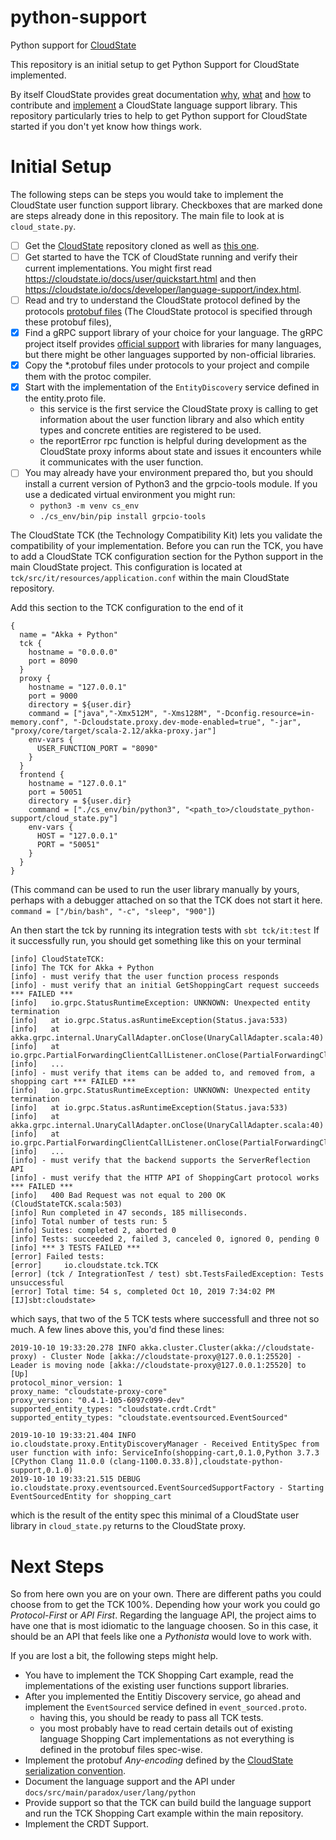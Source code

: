 # python-support
Python support for [CloudState](https://github.com/cloudstateio/cloudstate)

This repository is an initial setup to get Python Support for CloudState implemented.

By itself CloudState provides great documentation [why](https://cloudstate.io/#why), [what](https://cloudstate.io/#what) and [how](https://cloudstate.io/#contribute) to contribute and [implement](https://cloudstate.io/docs/developer/language-support/index.html#creating-language-support-libraries) a CloudState language support library. This repository particularly tries to help to get Python support for CloudState started if you don't yet know how things work.

# Initial Setup

The following steps can be steps you would take to implement the CloudState user function support library.
Checkboxes that are marked done are steps already done in this repository. The main file to look at is `cloud_state.py`.

- [ ] Get the [CloudState](https://github.com/cloudstateio/cloudstate/) repository cloned as well as [this one](https://github.com/marcellanz/cloudstate_python-support/tree/feature/python-support).
- [ ] Get started to have the TCK of CloudState running and verify their current implementations. You might first read https://cloudstate.io/docs/user/quickstart.html and then https://cloudstate.io/docs/developer/language-support/index.html.
- [ ] Read and try to understand the CloudState protocol defined by the protocols [protobuf files](https://github.com/cloudstateio/cloudstate/tree/master/protocols/protocol/) (The CloudState protocol is specified through these protobuf files),
- [x] Find a gRPC support library of your choice for your language. The gRPC project itself provides [official support](https://packages.grpc.io) with libraries for many languages, but there might be other languages supported by non-official libraries.  
- [x] Copy the *.protobuf files under protocols to your project and compile them with the protoc compiler.
- [x] Start with the implementation of the `EntityDiscovery` service defined in the entity.proto file.
    - this service is the first service the CloudState proxy is calling to get information about the user function library and also which entity types and concrete entities are registered to be used. 
    - the reportError rpc function is helpful during development as the CloudState proxy informs about state and issues it encounters while it communicates with the user function.
- [ ] You may already have your environment prepared tho, but you should install a current version of Python3 and the grpcio-tools module. If you use a dedicated virtual environment you might run:
    - `python3 -m venv cs_env`
    - `./cs_env/bin/pip install grpcio-tools`

The CloudState TCK (the Technology Compatibility Kit) lets you validate the compatibility of your implementation. Before you can run the TCK, you have to add a CloudState TCK configuration section for the Python support in the main CloudState project. This configuration is located at `tck/src/it/resources/application.conf` within the main CloudState repository. 

Add this section to the TCK configuration to the end of it 
```
{
  name = "Akka + Python"
  tck {
    hostname = "0.0.0.0"
    port = 8090
  }
  proxy {
    hostname = "127.0.0.1"
    port = 9000
    directory = ${user.dir}
    command = ["java","-Xmx512M", "-Xms128M", "-Dconfig.resource=in-memory.conf", "-Dcloudstate.proxy.dev-mode-enabled=true", "-jar", "proxy/core/target/scala-2.12/akka-proxy.jar"]
    env-vars {
      USER_FUNCTION_PORT = "8090"
    }
  }
  frontend {
    hostname = "127.0.0.1"
    port = 50051
    directory = ${user.dir}
    command = ["./cs_env/bin/python3", "<path_to>/cloudstate_python-support/cloud_state.py"]
    env-vars {
      HOST = "127.0.0.1"
      PORT = "50051"
    }
  }
}
```
(This command can be used to run the user library manually by yours, perhaps with a debugger attached on so that the TCK does not start it here. 
`command = ["/bin/bash", "-c", "sleep", "900"]`)

An then start the tck by running its integration tests with `sbt tck/it:test`
If it successfully run, you should get something like this on your terminal

```
[info] CloudStateTCK:
[info] The TCK for Akka + Python
[info] - must verify that the user function process responds
[info] - must verify that an initial GetShoppingCart request succeeds *** FAILED ***
[info]   io.grpc.StatusRuntimeException: UNKNOWN: Unexpected entity termination
[info]   at io.grpc.Status.asRuntimeException(Status.java:533)
[info]   at akka.grpc.internal.UnaryCallAdapter.onClose(UnaryCallAdapter.scala:40)
[info]   at io.grpc.PartialForwardingClientCallListener.onClose(PartialForwardingClientCallListener.java:39)
[info]   ...
[info] - must verify that items can be added to, and removed from, a shopping cart *** FAILED ***
[info]   io.grpc.StatusRuntimeException: UNKNOWN: Unexpected entity termination
[info]   at io.grpc.Status.asRuntimeException(Status.java:533)
[info]   at akka.grpc.internal.UnaryCallAdapter.onClose(UnaryCallAdapter.scala:40)
[info]   at io.grpc.PartialForwardingClientCallListener.onClose(PartialForwardingClientCallListener.java:39)
[info]   ...
[info] - must verify that the backend supports the ServerReflection API
[info] - must verify that the HTTP API of ShoppingCart protocol works *** FAILED ***
[info]   400 Bad Request was not equal to 200 OK (CloudStateTCK.scala:503)
[info] Run completed in 47 seconds, 185 milliseconds.
[info] Total number of tests run: 5
[info] Suites: completed 2, aborted 0
[info] Tests: succeeded 2, failed 3, canceled 0, ignored 0, pending 0
[info] *** 3 TESTS FAILED ***
[error] Failed tests:
[error] 	io.cloudstate.tck.TCK
[error] (tck / IntegrationTest / test) sbt.TestsFailedException: Tests unsuccessful
[error] Total time: 54 s, completed Oct 10, 2019 7:34:02 PM
[IJ]sbt:cloudstate> 
```

which says, that two of the 5 TCK tests where successfull and three not so much. A few lines above this, you'd find these lines:

```
2019-10-10 19:33:20.278 INFO akka.cluster.Cluster(akka://cloudstate-proxy) - Cluster Node [akka://cloudstate-proxy@127.0.0.1:25520] - Leader is moving node [akka://cloudstate-proxy@127.0.0.1:25520] to [Up]
protocol_minor_version: 1
proxy_name: "cloudstate-proxy-core"
proxy_version: "0.4.1-105-6097c099-dev"
supported_entity_types: "cloudstate.crdt.Crdt"
supported_entity_types: "cloudstate.eventsourced.EventSourced"

2019-10-10 19:33:21.404 INFO io.cloudstate.proxy.EntityDiscoveryManager - Received EntitySpec from user function with info: ServiceInfo(shopping-cart,0.1.0,Python 3.7.3 [CPython Clang 11.0.0 (clang-1100.0.33.8)],cloudstate-python-support,0.1.0)
2019-10-10 19:33:21.515 DEBUG io.cloudstate.proxy.eventsourced.EventSourcedSupportFactory - Starting EventSourcedEntity for shopping_cart
```

which is the result of the entity spec this minimal of a CloudState user library in `cloud_state.py` returns to the CloudState proxy.

# Next Steps

So from here own you are on your own. There are different paths you could choose from to get the TCK 100%. Depending how your work you could go _Protocol-First_ or _API First_. Regarding the language API, the project aims to have one  that is most idiomatic to the language choosen. So in this case, it should be an API that feels like one a _Pythonista_ would love to work with.

If you are lost a bit, the following steps might help.

- You have to implement the TCK Shopping Cart example, read the implementations of the existing user functions support libraries.
- After you implemented the Entitiy Discovery service, go ahead and implement the `EventSourced` service defined in `event_sourced.proto`.
    - having this, you should be ready to pass all TCK tests. 
    - you most probably have to read certain details out of existing language Shopping Cart implementations as not everything is defined in the protobuf files spec-wise.
- Implement the protobuf _Any-encoding_ defined by the [CloudState serialization convention](https://cloudstate.io/docs/developer/language-support/serialization.html).
- Document the language support and the API under `docs/src/main/paradox/user/lang/python`
- Provide support so that the TCK can build build the language support and run the TCK Shopping Cart example within the main repository.
- Implement the CRDT Support.